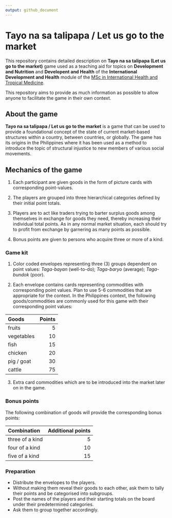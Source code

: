 ```yaml
---
output: github_document
---
```


<!-- README.md is generated from README.Rmd. Please edit that file -->



# Tayo na sa talipapa / Let us go to the market

<!-- badges: start -->
<!-- badges: end -->

This repository contains detailed description on **Tayo na sa talipapa (Let us go to the market)** game used as a teaching aid for topics on **Development and Nutrition** and **Developent and Health** of the **International Development and Health** module of the [MSc in International Health and Tropical Medicine]().

This repository aims to provide as much information as possible to allow anyone to facilitate the game in their own context.

## About the game

**Tayo na sa talipapa / Let us go to the market** is a game that can be used to provide a foundational concept of the state of current market-based structures within a country, between countries, or globally. The game has its origins in the Philippines where it has been used as a method to introduce the topic of structural injustice to new members of various social movements.

## Mechanics of the game

1. Each participant are given goods in the form of picture cards with corresponding point-values.

2. The players are grouped into three hierarchical categories defined by their initial point totals.

3. Players are to act like traders trying to barter surplus goods among themselves in exchange for goods they need, thereby increasing their individual total points. As in any normal market situation, each should try to profit from exchange by garnering as many points as possible.

4. Bonus points are given to persons who acquire three or more of a kind.

### Game kit

1. Color coded envelopes representing three (3) groups dependent on point values: *Taga-bayan* (well-to-do); *Taga-baryo* (average); *Taga-bundok* (poor).

2. Each envelope contains cards representing commodities with corresponding point values. Plan to use 5-6 commodities that are appropriate for the context. In the Philippines context, the following goods/commodities are commonly used for this game with their corresponding point values:

**Goods**  | **Points**
:---       | ---:
fruits     | 5
vegetables | 10
fish       | 15
chicken    | 20
pig / goat | 30
cattle     | 75

3. Extra card commodities which are to be introduced into the market later on in the game.


### Bonus points

The following combination of goods will provide the corresponding bonus points:

**Combination** | **Additional points**
:--- | ---:
three of a kind | 5
four of a kind  | 10
five of a kind  | 15

### Preparation

* Distribute the envelopes to the players.
* Without making them reveal their goods to each other, ask them to tally their points and be categorised into subgroups.
* Post the names of the players and their starting totals on the board under their predetermined categories.
* Ask them to group together accordingly.


